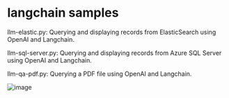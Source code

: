 # langchain samples
llm-elastic.py: Querying and displaying records from ElasticSearch using OpenAI and Langchain.

llm-sql-server.py: Querying and displaying records from Azure SQL Server using OpenAI and Langchain.

llm-qa-pdf.py: Querying a PDF file using OpenAI and Langchain.

![image](https://github.com/muralidharand/langchain/assets/2254197/f98d8023-ea98-4cf2-a022-cb03043e89e1)


